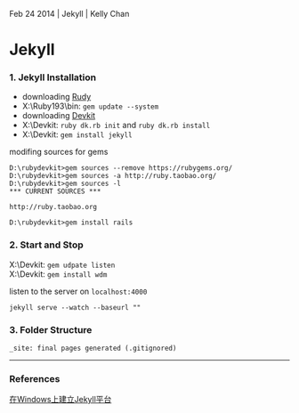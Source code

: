 Feb 24 2014 | Jekyll | Kelly Chan
# Jekyll

### 1. Jekyll Installation
- downloading [Rudy](http://rubyforge.org/frs/?group_id=167)
- X:\Ruby193\bin: `gem update --system`
- downloading [Devkit](https://github.com/oneclick/rubyinstaller/downloads/)
- X:\Devkit: `ruby dk.rb init` and `ruby dk.rb install`
- X:\Devkit: `gem install jekyll`

modifing sources for gems
```
D:\rubydevkit>gem sources --remove https://rubygems.org/
D:\rubydevkit>gem sources -a http://ruby.taobao.org/
D:\rubydevkit>gem sources -l
*** CURRENT SOURCES ***

http://ruby.taobao.org

D:\rubydevkit>gem install rails
```

### 2. Start and Stop

X:\Devkit: `gem udpate listen`  
X:\Devkit: `gem install wdm`  

listen to the server on `localhost:4000` 
```
jekyll serve --watch --baseurl ""
```

### 3. Folder Structure

```
_site: final pages generated (.gitignored)
```


---
### References
[在Windows上建立Jekyll平台](http://pengx17.me/learning/jekyll/2013/06/03/setup-local-jekyll-server-on-windows/)
